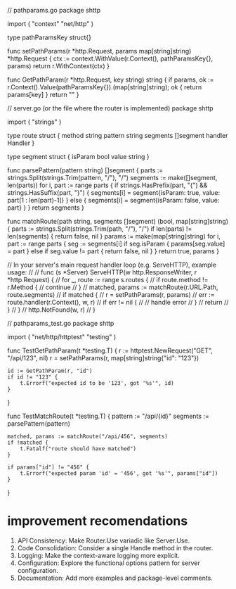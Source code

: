 // pathparams.go
package shttp

import (
	"context"
	"net/http"
)

type pathParamsKey struct{}

func setPathParams(r *http.Request, params map[string]string) *http.Request {
	ctx := context.WithValue(r.Context(), pathParamsKey{}, params)
	return r.WithContext(ctx)
}

func GetPathParam(r *http.Request, key string) string {
	if params, ok := r.Context().Value(pathParamsKey{}).(map[string]string); ok {
		return params[key]
	}
	return ""
}


// server.go (or the file where the router is implemented)
package shttp

import (
	"strings"
)

type route struct {
	method   string
	pattern  string
	segments []segment
	handler  Handler
}

type segment struct {
	isParam bool
	value   string
}

func parsePattern(pattern string) []segment {
	parts := strings.Split(strings.Trim(pattern, "/"), "/")
	segments := make([]segment, len(parts))
	for i, part := range parts {
		if strings.HasPrefix(part, "{") && strings.HasSuffix(part, "}") {
			segments[i] = segment{isParam: true, value: part[1 : len(part)-1]}
		} else {
			segments[i] = segment{isParam: false, value: part}
		}
	}
	return segments
}

func matchRoute(path string, segments []segment) (bool, map[string]string) {
	parts := strings.Split(strings.Trim(path, "/"), "/")
	if len(parts) != len(segments) {
		return false, nil
	}
	params := make(map[string]string)
	for i, part := range parts {
		seg := segments[i]
		if seg.isParam {
			params[seg.value] = part
		} else if seg.value != part {
			return false, nil
		}
	}
	return true, params
}

// In your server's main request handler loop (e.g. ServeHTTP), example usage:
//
// func (s *Server) ServeHTTP(w http.ResponseWriter, r *http.Request) {
//     for _, route := range s.routes {
//         if route.method != r.Method {
//             continue
//         }
//         matched, params := matchRoute(r.URL.Path, route.segments)
//         if matched {
//             r = setPathParams(r, params)
//             err := route.handler(r.Context(), w, r)
//             if err != nil {
//                 // handle error
//             }
//             return
//         }
//     }
//     http.NotFound(w, r)
// }


// pathparams_test.go
package shttp

import (
	"net/http/httptest"
	"testing"
)

func TestGetPathParam(t *testing.T) {
	r := httptest.NewRequest("GET", "/api/123", nil)
	r = setPathParams(r, map[string]string{"id": "123"})

	id := GetPathParam(r, "id")
	if id != "123" {
		t.Errorf("expected id to be '123', got '%s'", id)
	}
}

func TestMatchRoute(t *testing.T) {
	pattern := "/api/{id}"
	segments := parsePattern(pattern)

	matched, params := matchRoute("/api/456", segments)
	if !matched {
		t.Fatalf("route should have matched")
	}

	if params["id"] != "456" {
		t.Errorf("expected param 'id' = '456', got '%s'", params["id"])
	}
}


# improvement recomendations


   1. API Consistency: Make Router.Use variadic like Server.Use.
   2. Code Consolidation: Consider a single Handle method in the router.
   3. Logging: Make the context-aware logging more explicit.
   4. Configuration: Explore the functional options pattern for server configuration.
   5. Documentation: Add more examples and package-level comments.

